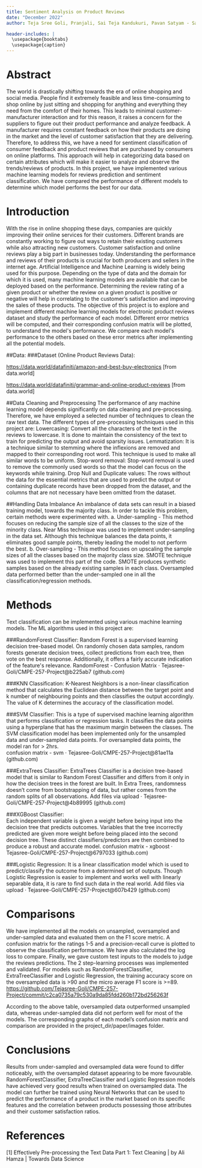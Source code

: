 ```yaml
---
title: Sentiment Analysis on Product Reviews
date: "December 2022"
author: Teja Sree Goli, Pranjali, Sai Teja Kandukuri, Pavan Satyam - San José State University

header-includes: |
  \usepackage{booktabs}
  \usepackage{caption}
---
```


# Abstract

The world is drastically shifting towards the era of online shopping and social media. People find it extremely feasible and less time-consuming to shop online by just sitting and shopping for anything and everything they need from the comfort of their homes. This leads to minimal customer-manufacturer interaction and for this reason, it raises a concern for the suppliers to figure out their product performance and analyze feedback. A manufacturer requires constant feedback on how their products are doing in the market and the level of customer satisfaction that they are delivering. Therefore, to address this, we have a need for sentiment classification of consumer feedback and product reviews that are purchased by consumers on online platforms. This approach will help in categorizing data based on certain attributes which will make it easier to analyze and observe the trends/reviews of products. In this project, we have implemented various machine learning models for reviews prediction and sentiment classification. We have compared the performance of different models to determine which model performs the best for our data. 

# Introduction

With the rise in online shopping these days, companies are quickly improving their online services for their customers. Different brands are constantly working to figure out ways to retain their existing customers while also attracting new customers. Customer satisfaction and online reviews play a big part in businesses today. Understanding the performance and reviews of their products is crucial for both producers and sellers in the internet age. Artificial Intelligence and Machine Learning is widely being used for this purpose. Depending on the type of data and the domain for which it is used, many machine learning models are available that can be deployed based on the performance. Determining the review rating of a given product or whether the review on a given product is positive or negative will help in correlating to the customer’s satisfaction and improving the sales of these products. 
The objective of this project is to explore and implement different machine learning models for electronic product reviews dataset and study the performance of each model. Different error metrics will be computed, and their corresponding confusion matrix will be plotted, to understand the model's performance. We compare each model's performance to the others based on these error metrics after implementing all the potential models. 

##Data:
###Dataset (Online Product Reviews Data):

https://data.world/datafiniti/amazon-and-best-buy-electronics [from data.world]

https://data.world/datafiniti/grammar-and-online-product-reviews [from data.world]

##Data Cleaning and Preprocessing
The performance of any machine learning model depends significantly on data cleaning and pre-processing. Therefore, we have employed a selected number of techniques to clean the raw text data. The different types of pre-processing techniques used in this project are:
Lowercasing: Convert all the characters of the text in the reviews to lowercase. It is done to maintain the consistency of the text to train for predicting the output and avoid sparsity issues.
Lemmatization: It is a technique similar to stemming where the inflexions are removed and mapped to their corresponding root word. This technique is used to make all similar words to be uniform.
Stop-word removal: Stop-word removal is used to remove the commonly used words so that the model can focus on the keywords while training.
Drop Null and Duplicate values: The rows without the data for the essential metrics that are used to predict the output or containing duplicate records have been dropped from the dataset, and the columns that are not necessary have been omitted from the dataset.

##Handling Data Imbalance
An imbalance of data sets can result in a biased training model, towards the majority class. In order to tackle this problem, certain methods were experimented with.
a.    Under-sampling - This method focuses on reducing the sample size of all the classes to the size of the minority class. Near Miss technique was used to implement under-sampling in the data set. Although this technique balances the data points, it eliminates good sample points, thereby leading the model to not perform the best.
b.    Over-sampling - This method focuses on upscaling the sample sizes of all the classes based on the majority class size. SMOTE technique was used to implement this part of the code. SMOTE produces synthetic samples based on the already existing samples in each class. Oversampled data performed better than the under-sampled one in all the classification/regression methods.

# Methods

Text classification can be implemented using various machine learning models. The ML algorithms used in this project are:

###RandomForest Classifier: 
Random Forest is a supervised learning decision tree-based model. On randomly chosen data samples, random forests generate decision trees, collect predictions from each tree, then vote on the best response. Additionally, it offers a fairly accurate indication of the feature's relevance.
RandomForest - Confusion Matrix · Tejasree-Goli/CMPE-257-Project@b225ab7 (github.com)
 
###KNN Classification: 
K-Nearest Neighbors is a non-linear classification method that calculates the Euclidean distance between the target point and k number of neighbouring points and then classifies the output accordingly. The value of K determines the accuracy of the classification model. 

 
###SVM Classifier: 
This is a type of supervised machine learning algorithm that performs classification or regression tasks. It classifies the data points using a hyperplane that has the maximum margin between the classes.
The SVM classification model has been implemented only for the unsampled data and under-sampled data points. For oversampled data points, the model ran for > 2hrs.  
confusion matrix - svm · Tejasree-Goli/CMPE-257-Project@81ae11a (github.com)

###ExtraTrees Classifier: 
ExtraTrees Classifier is a decision tree-based model that is similar to Random Forest Classifier and differs from it only in how the decision trees in the forest are built. In Extra Trees, randomness doesn’t come from bootstrapping of data, but rather comes from the random splits of all observations.
Add files via upload · Tejasree-Goli/CMPE-257-Project@4b89995 (github.com)

###XGBoost Classifier:  
 Each independent variable is given a weight before being input into the decision tree that predicts outcomes. Variables that the tree incorrectly predicted are given more weight before being placed into the second decision tree. These distinct classifiers/predictors are then combined to produce a robust and accurate model.
confusion matrix - xgboost · Tejasree-Goli/CMPE-257-Project@6797033 (github.com)

###Logistic Regression: 
It is a linear classification model which is used to predict/classify the outcome from a determined set of outputs. Though Logistic Regression is easier to implement and works well with linearly separable data, it is rare to find such data in the real world.
Add files via upload · Tejasree-Goli/CMPE-257-Project@607b429 (github.com)

# Comparisons

We have implemented all the models on unsampled, oversampled and under-sampled data and evaluated them on the F1 score metric. A confusion matrix for the ratings 1-5 and a precision-recall curve is plotted to observe the classification performance. We have also calculated the log loss to compare. Finally, we gave custom test inputs to the models to judge the reviews predictions. 
The 2 step-learning processes was implemented and validated. For models such as RandomForestClassifier, ExtraTreeClassifier and Logistic Regression, the training accuracy score on the oversampled data is >90 and the micro average F1 score is >=89.      
https://github.com/Tejasree-Goli/CMPE-257-Project/commit/c2ca0735a79c530a9da85fdd260b172bd256263f

According to the above table, oversampled data outperformed unsampled data, whereas under-sampled data did not perform well for most of the models. The corresponding graphs of each model’s confusion matrix and comparison are provided in the project_dir/paper/images folder.

# Conclusions

Results from under-sampled and oversampled data were found to differ noticeably, with the oversampled dataset appearing to be more favourable.
RandomForestClassifier, ExtraTreeClassifier and Logistic Regression models have achieved very good results when trained on oversampled data. 
The model can further be trained using Neural Networks that can be used to predict the performance of a product in the market based on its specific features and the correlation between products possessing those attributes and their customer satisfaction ratios. 

# References

[1] Effectively Pre-processing the Text Data Part 1: Text Cleaning | by Ali Hamza | Towards Data Science
